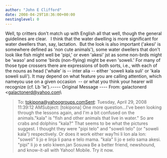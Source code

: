 ```yaml
---
author: "John E Clifford"
date: 2008-04-29T18:36:00+00:00
nestinglevel: 0
---
```

Well, tp critters don't match up with English all that well, though the general guidelines are clear.   I think that the water dwelling is more significant for water dwellers than, say, lactation.  But the look is also important ('akesi' is somewhere defined as 'non cute animals'), some water dwellers that don't look like fish might well be 'pipi,' or even 'akesi' jst as some non-brds might be 'waso' and some 'birds (non-flying) might be even 'soweli.' For many of those type crossers there are expressions of both sorts, i.e., with each of the nouns as head ('whale' is --
 inter alia --
 either 'soweli kala suli' or 'kala soweli suli'). It may depend on what feature you are calling attention, which nameyou use on a given occasion  --
 or what you think your hearer will recognize (cf. Lb 'le').-----
 Original Message ----
From: galactonerd <[galactonerd@yahoo.com](mailto://galactonerd@yahoo.com)\
>To: [tokipona@yahoogroups.comSent](mailto://tokipona@yahoogroups.comSent): Tuesday, April 29, 2008 11:39:12 AMSubject: \[tokipona\] One more question...I've been looking through the lessons again, and I'm a bit confused on the animals."kala" is "fish and other animals that live in water." So are crabs and dolphins "kala?" That seems to be what the pictures suggest. I thought they were "pipi telo" and "soweli telo" (or "soweli kala") respectively. Or does it work either way?ni li lon ala lon: "soweli" li jo e linja li pana e telo mama. "kala" li jo e selo sama akesi. "pipi" li jo e selo kiwen.jan Sosuwa Be a better friend, newshound, and know-it-all with Yahoo! Mobile. Try it now.